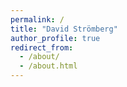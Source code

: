 ```yaml
---
permalink: /
title: "David Strömberg"
author_profile: true
redirect_from: 
  - /about/
  - /about.html
---
```

